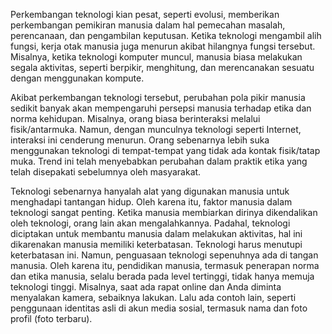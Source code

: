 Perkembangan teknologi kian pesat, seperti evolusi, memberikan perkembangan pemikiran manusia dalam hal pemecahan masalah, perencanaan, dan pengambilan keputusan. Ketika teknologi mengambil alih fungsi, kerja otak manusia juga menurun akibat hilangnya fungsi tersebut. Misalnya, ketika teknologi komputer muncul, manusia biasa melakukan segala aktivitas, seperti berpikir, menghitung, dan merencanakan sesuatu dengan menggunakan  kompute.

Akibat perkembangan teknologi tersebut, perubahan pola pikir manusia sedikit banyak akan mempengaruhi persepsi manusia terhadap etika dan norma kehidupan. Misalnya, orang biasa berinteraksi melalui fisik/antarmuka. Namun, dengan munculnya teknologi seperti Internet, interaksi ini cenderung menurun. Orang sebenarnya lebih suka menggunakan teknologi di tempat-tempat yang tidak ada kontak fisik/tatap muka. Trend ini telah menyebabkan perubahan dalam praktik etika yang telah disepakati sebelumnya oleh masyarakat.

Teknologi sebenarnya hanyalah alat yang digunakan manusia untuk menghadapi tantangan hidup. Oleh karena itu, faktor manusia dalam teknologi sangat penting. Ketika manusia membiarkan dirinya dikendalikan oleh teknologi, orang lain akan mengalahkannya. Padahal, teknologi diciptakan untuk membantu manusia dalam melakukan aktivitas, hal ini dikarenakan manusia memiliki keterbatasan. Teknologi harus menutupi keterbatasan ini. Namun, penguasaan teknologi sepenuhnya ada di tangan manusia. Oleh karena itu, pendidikan manusia, termasuk penerapan norma dan etika manusia, selalu berada pada level tertinggi, tidak hanya memuja teknologi tinggi. Misalnya, saat ada rapat online dan Anda diminta menyalakan kamera, sebaiknya lakukan. Lalu ada contoh lain, seperti penggunaan identitas asli di akun media sosial, termasuk nama dan foto profil (foto terbaru).
